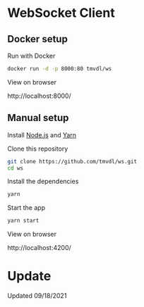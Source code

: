 # WebSocket Client

## Docker setup

Run with Docker

```sh
docker run -d -p 8000:80 tmvdl/ws
```

View on browser

http://localhost:8000/

## Manual setup

Install [Node.js](https://nodejs.org/en/) and [Yarn](https://yarnpkg.com/)

Clone this repository

```sh
git clone https://github.com/tmvdl/ws.git
cd ws
```

Install the dependencies

```sh
yarn
```

Start the app

```sh
yarn start
```

View on browser

http://localhost:4200/

# Update

Updated 09/18/2021
